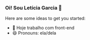 ### Oi! Sou Letícia Garcia  👋

Here are some ideas to get you started:

- 🔭 Hoje trabalho com front-end
- 😄 Pronouns: ela/dela


